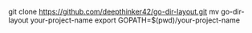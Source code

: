 git clone https://github.com/deepthinker42/go-dir-layout.git
mv go-dir-layout your-project-name
export GOPATH=$(pwd)/your-project-name
